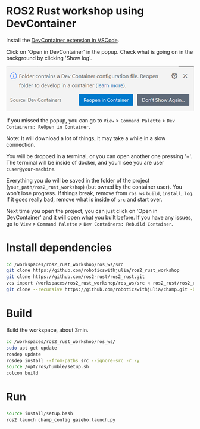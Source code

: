 # ROS2 Rust workshop using DevContainer

Install the [DevContainer extension in VSCode](https://marketplace.visualstudio.com/items?itemName=ms-vscode-remote.remote-containers).

Click on 'Open in DevContainer' in the popup. Check what is going on in the background by clicking 'Show log'.

![images/reopen_in_container.png](images/reopen_in_container.png)

If you missed the popup, you can go to `View` > `Command Palette` > `Dev Containers: ReOpen in Container`.

Note: It will download a lot of things, it may take a while in a slow connection.


You will be dropped in a terminal, or you can open another one pressing '+'. The terminal will be inside of docker, and you'll see you are user `cuser@your-machine`.

Everything you do will be saved in the folder of the project (`your_path/ros2_rust_workshop`) (but owned by the container user). You won't lose progress. If things break, remove from `ros_ws` `build`, `install`, `log`. If it goes really bad, remove what is inside of `src` and start over.

Next time you open the project, you can just click on 'Open in DevContainer' and it will open what you built before. If you have any issues, go to `View` > `Command Palette` > `Dev Containers: Rebuild Container`.


# Install dependencies
```bash
cd /workspaces/ros2_rust_workshop/ros_ws/src
git clone https://github.com/roboticswithjulia/ros2_rust_workshop
git clone https://github.com/ros2-rust/ros2_rust.git
vcs import /workspaces/ros2_rust_workshop/ros_ws/src < ros2_rust/ros2_rust_humble.repos
git clone --recursive https://github.com/roboticswithjulia/champ.git -b ros2
```

# Build

Build the workspace, about 3min.

```bash
cd /workspaces/ros2_rust_workshop/ros_ws/
sudo apt-get update
rosdep update
rosdep install --from-paths src --ignore-src -r -y
source /opt/ros/humble/setup.sh
colcon build
```

# Run

```bash
source install/setup.bash
ros2 launch champ_config gazebo.launch.py
```